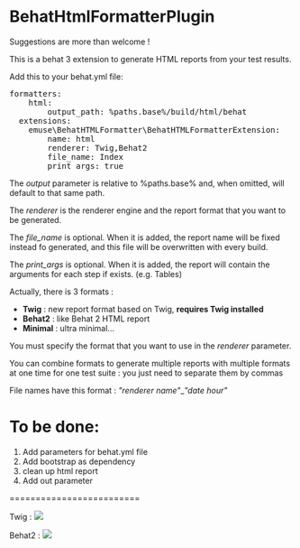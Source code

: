 BehatHtmlFormatterPlugin
========================

Suggestions are more than welcome !

This is a behat 3 extension to generate HTML reports from your test results.

Add this to your behat.yml file:

<pre>
formatters:
    html:
        output_path: %paths.base%/build/html/behat
  extensions:
    emuse\BehatHTMLFormatter\BehatHTMLFormatterExtension:
        name: html
        renderer: Twig,Behat2
        file_name: Index
        print_args: true
</pre>

The *output* parameter is relative to %paths.base% and, when omitted, will default to that same path.

The *renderer* is the renderer engine and the report format that you want to be generated.

The *file_name* is optional. When it is added, the report name will be fixed instead fo generated, and this file will be overwritten with every build.

The *print_args* is optional. When it is added, the report will contain the arguments for each step if exists. (e.g. Tables) 

Actually, there is 3 formats :

- **Twig** : new report format based on Twig, **requires Twig installed**
- **Behat2** : like Behat 2 HTML report
- **Minimal** : ultra minimal...

You must specify the format that you want to use in the *renderer* parameter.

You can combine formats to generate multiple reports with multiple formats at one time for one test suite : you just need to separate them by commas

File names have this format : *"renderer name"*_*"date hour"*

To be done:
========================

1. Add parameters for behat.yml file
2. Add bootstrap as dependency
3. clean up html report
4. Add out parameter

=========================

Twig :
<img src="http://i.imgur.com/o0zCqiB.png"></img>

Behat2 :
<img src="http://i57.tinypic.com/287g942.jpg"></img>


